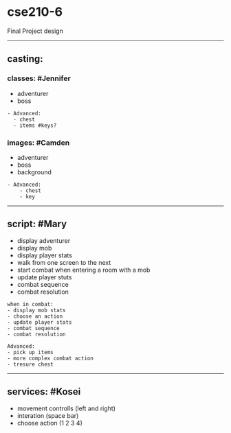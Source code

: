 
# cse210-6
Final Project design

---
## casting:

### classes: #Jennifer

- adventurer
- boss

```
- Advanced:
  - chest
  - items #keys?
```

### images: #Camden
- adventurer
- boss
- background

```
- Advanced:
    - chest
    - key
```

---
## script: #Mary

- display adventurer
- display mob
- display player stats
- walk from one screen to the next
- start combat when entering a room with a mob
- update player stuts
- combat sequence
- combat resolution

```
when in combat:
- display mob stats
- choose an action
- update player stats
- combat sequence
- combat resolution
```

```
Advanced:
- pick up items
- more complex combat action
- tresure chest
```

---
## services: #Kosei
- movement controlls (left and right)
- interation (space bar)
- choose action (1 2 3 4)

